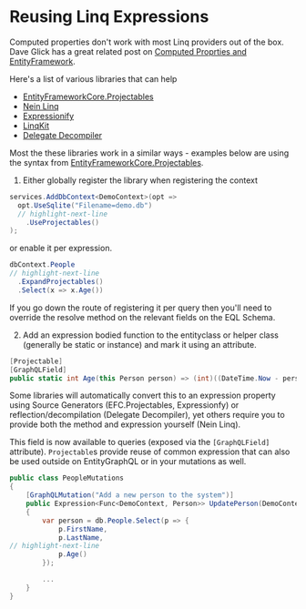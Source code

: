 # Reusing Linq Expressions

Computed properties don't work with most Linq providers out of the box. Dave Glick has a great related post on [Computed Proprties and EntityFramework](https://www.daveaglick.com/posts/computed-properties-and-entity-framework).

Here's a list of various libraries that can help

- [EntityFrameworkCore.Projectables](https://github.com/koenbeuk/EntityFrameworkCore.Projectables)
- [Nein Linq](https://nein.tech/nein-linq/)
- [Expressionify](https://github.com/ClaveConsulting/Expressionify)
- [LinqKit](https://github.com/scottksmith95/LINQKit)
- [Delegate Decompiler](https://github.com/hazzik/DelegateDecompiler)

Most the these libraries work in a similar ways - examples below are using the syntax from [EntityFrameworkCore.Projectables](https://github.com/koenbeuk/EntityFrameworkCore.Projectables).

1. Either globally register the library when registering the context

```cs
services.AddDbContext<DemoContext>(opt =>
  opt.UseSqlite("Filename=demo.db")
  // highlight-next-line
    .UseProjectables()
);
```

or enable it per expression.

```cs
dbContext.People
// highlight-next-line
  .ExpandProjectables()
  .Select(x => x.Age())
```

If you go down the route of registering it per query then you'll need to override the resolve method on the relevant fields on the EQL Schema.

2. Add an expression bodied function to the entityclass or helper class (generally be static or instance) and mark it using an attribute.

```cs
[Projectable]
[GraphQLField]
public static int Age(this Person person) => (int)((DateTime.Now - person.Dob).TotalDays / 365);
```

Some libraries will automatically convert this to an expression property using Source Generators (EFC.Projectables, Expressionfy) or reflection/decompilation (Delegate Decompiler), yet others require you to provide both the method and expression yourself (Nein Linq).

This field is now available to queries (exposed via the `[GraphQLField]` attribute). `Projectable`s provide reuse of common expression that can also be used outside on EntityGraphQL or in your mutations as well.

```cs
public class PeopleMutations
{
    [GraphQLMutation("Add a new person to the system")]
    public Expression<Func<DemoContext, Person>> UpdatePerson(DemoContext db, int id, string firstName, string lastName)
    {
        var person = db.People.Select(p => {
            p.FirstName,
            p.LastName,
// highlight-next-line
            p.Age()
        });

        ...
    }
}
```
